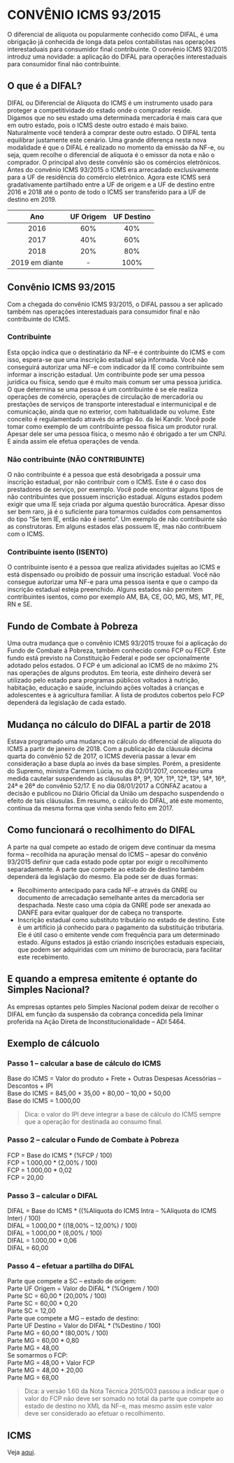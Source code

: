 # CONVÊNIO ICMS 93/2015
O diferencial de alíquota ou popularmente conhecido como DIFAL, é uma obrigação já conhecida de longa data pelos contabilistas nas operações interestaduais para consumidor final contribuinte. 
O convênio ICMS 93/2015 introduz uma novidade: a aplicação do DIFAL para operações interestaduais para consumidor final não contribuinte.

## O que é a DIFAL?
DIFAL ou Diferencial de Alíquota do ICMS é um instrumento usado para proteger a competitividade do estado onde o comprador reside.   
Digamos que no seu estado uma determinada mercadoria é mais cara que em outro estado, pois o ICMS deste outro estado é mais baixo. Naturalmente você tenderá a comprar deste outro estado. O DIFAL tenta equilibrar justamente este cenário.
Uma grande diferença nesta nova modalidade é que o DIFAL é realizado no momento da emissão da NF-e, ou seja, quem recolhe o diferencial de alíquota é o emissor da nota e não o comprador.
O principal alvo deste convênio são os comércios eletrônicos. 
Antes do convênio ICMS 93/2015 o ICMS era arrecadado exclusivamente para a UF de residência do comércio eletrônico. 
Agora este ICMS será gradativamente partilhado entre a UF de origem e a UF de destino entre 2016 e 2018 até o ponto de todo o ICMS ser transferido para a UF de destino em 2019.  

Ano | UF Origem | UF Destino
:---:|:---------:|:----------:
2016 | 60% | 40%
2017 | 40% | 60%
2018 | 20% | 80%
2019 em diante | - | 100%

## Convênio ICMS 93/2015
Com a chegada do convênio ICMS 93/2015, o DIFAL passou a ser aplicado também nas operações interestaduais para consumidor final e não contribuinte do ICMS.

### Contribuinte
Esta opção indica que o destinatário da NF-e é contribuinte do ICMS e com isso, espera-se que uma inscrição estadual seja informada. 
Você não conseguirá autorizar uma NF-e com indicador da IE como contribuinte sem informar a inscrição estadual.
Um contribuinte pode ser uma pessoa jurídica ou física, sendo que é muito mais comum ser uma pessoa jurídica.
O que determina se uma pessoa é um contribuinte é se ele realiza operações de comércio, operações de circulação de mercadoria ou prestações de serviços de transporte interestadual e intermunicipal e de comunicação, ainda que no exterior, com habitualidade ou volume. 
Este conceito é regulamentado através do artigo 4o. da lei Kandir.
Você pode tomar como exemplo de um contribuinte pessoa física um produtor rural. Apesar dele ser uma pessoa física, o mesmo não é obrigado a ter um CNPJ. E ainda assim ele efetua operações de venda.

### Não contribuinte **(NÃO CONTRIBUINTE)**
O não contribuinte é a pessoa que está desobrigada a possuir uma inscrição estadual, por não contribuir com o ICMS. 
Este é o caso dos prestadores de serviço, por exemplo.
Você pode encontrar alguns tipos de não contribuintes que possuem inscrição estadual. Alguns estados podem exigir que uma IE seja criada por alguma questão burocrática.
Apesar disso ser bem raro, já é o suficiente para tomarmos cuidados com pensamentos do tipo “Se tem IE, então não é isento”.
Um exemplo de não contribuinte são as construtoras. Em alguns estados elas possuem IE, mas não contribuem com o ICMS.

### Contribuinte isento **(ISENTO)**
O contribuinte isento é a pessoa que realiza atividades sujeitas ao ICMS e está dispensado ou proibido de possuir uma inscrição estadual.
Você não consegue autorizar uma NF-e para uma pessoa isenta e que o campo da inscrição estadual esteja preenchido.
Alguns estados não permitem contribuintes isentos, como por exemplo AM, BA, CE, GO, MG, MS, MT, PE, RN e SE. 

## Fundo de Combate à Pobreza
Uma outra mudança que o convênio ICMS 93/2015 trouxe foi a aplicação do Fundo de Combate à Pobreza, também conhecido como FCP ou FECP. 
Este fundo está previsto na Constituição Federal e pode ser opcionalmente adotado pelos estados.
O FCP é um adicional ao ICMS de no máximo 2% nas operações de alguns produtos. Em teoria, este dinheiro deverá ser utilizado pelo estado para programas públicos voltados à nutrição, habitação, educação e saúde, incluindo ações voltadas à crianças e adolescentes e à agricultura familiar.
A lista de produtos cobertos pelo FCP dependerá da legislação de cada estado.

## Mudança no cálculo do DIFAL a partir de 2018
Estava programado uma mudança no cálculo do diferencial de alíquota do ICMS a partir de janeiro de 2018.
Com a publicação da cláusula décima quarta do convênio 52 de 2017, o ICMS deveria passar a levar em consideração a base dupla ao invés da base simples.
Porém, a presidente do Supremo, ministra Carmem Lúcia, no dia 02/01/2017, concedeu uma medida cautelar suspendendo as cláusulas 8ª, 9ª, 10ª, 11ª, 12ª, 13ª, 14ª, 16ª, 24ª e 26ª do convênio 52/17.
E no dia 08/01/2017 a CONFAZ acatou a decisão e publicou no Diário Oficial da União um despacho suspendendo o efeito de tais cláusulas.
Em resumo, o cálculo do DIFAL, até este momento, continua da mesma forma que vinha sendo feito em 2017.

## Como funcionará o recolhimento do DIFAL
A parte na qual compete ao estado de origem deve continuar da mesma forma – recolhida na apuração mensal do ICMS – apesar do convênio 93/2015 definir que cada estado pode optar por exigir o recolhimento separadamente.
A parte que compete ao estado de destino também dependerá da legislação do mesmo. Ela pode ser de duas formas:
- Recolhimento antecipado para cada NF-e através da GNRE ou documento de arrecadação semelhante antes da mercadoria ser despachada. Neste caso uma cópia da GNRE pode ser anexada ao DANFE para evitar qualquer dor de cabeça no transporte.
- Inscrição estadual como substituto tributário no estado de destino. Este é um artifício já conhecido para o pagamento da substituição tributária. Ele é útil caso o emitente vende com frequência para um determinado estado. Alguns estados já estão criando inscrições estaduais especiais, que podem ser adquiridas com um mínimo de burocracia, para facilitar este recebimento.

## E quando a empresa emitente é optante do Simples Nacional?
As empresas optantes pelo Simples Nacional podem deixar de recolher o DIFAL em função da suspensão da cobrança concedida pela liminar proferida na Ação Direta de Inconstitucionalidade – ADI 5464.

## Exemplo de cálcuolo
### Passo 1 – calcular a base de cálculo do ICMS
Base do ICMS = Valor do produto + Frete + Outras Despesas Acessórias – Descontos + IPI   
Base do ICMS = 845,00 + 35,00 + 80,00 – 10,00 + 50,00   
Base do ICMS = 1.000,00   
> Dica: o valor do IPI deve integrar a base de cálculo do ICMS sempre que a operação for destinada ao consumo final.   
   
### Passo 2 – calcular o Fundo de Combate à Pobreza   
FCP = Base do ICMS * (%FCP / 100)   
FCP = 1.000,00 * (2,00% / 100)   
FCP = 1.000,00 * 0,02   
FCP = 20,00   
   
### Passo 3 – calcular o DIFAL   
DIFAL = Base do ICMS * ((%Alíquota do ICMS Intra – %Alíquota do ICMS Inter) / 100)   
DIFAL = 1.000,00 * ((18,00% – 12,00%) / 100)   
DIFAL = 1.000,00 * (6,00% / 100)   
DIFAL = 1.000,00 * 0,06   
DIFAL = 60,00   
   
### Passo 4 – efetuar a partilha do DIFAL
Parte que compete a SC – estado de origem:   
Parte UF Origem = Valor do DIFAL * (%Origem / 100)   
Parte SC = 60,00 * (20,00% / 100)   
Parte SC = 60,00 * 0,20   
Parte SC = 12,00   
Parte que compete a MG – estado de destino:   
Parte UF Destino = Valor do DIFAL * (%Destino / 100)   
Parte MG = 60,00 * (80,00% / 100)   
Parte MG = 60,00 * 0,80   
Parte MG = 48,00   
Se somarmos o FCP:   
Parte MG = 48,00 + Valor FCP   
Parte MG = 48,00 + 20,00   
Parte MG = 68,00   
> Dica: a versão 1.60 da Nota Técnica 2015/003 passou a indicar que o valor do FCP não deve ser somado no total da parte que compete ao estado de destino no XML da NF-e, mas mesmo assim este valor deve ser considerado ao efetuar o recolhimento.   

## ICMS
Veja [aqui](/faq/icms.md).
